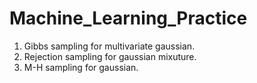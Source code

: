 # Machine_Learning_Practice

1. Gibbs sampling for multivariate gaussian.
2. Rejection sampling for gaussian mixuture.
3. M-H sampling for gaussian.